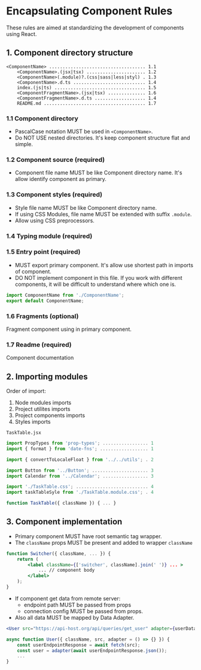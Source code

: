 # Encapsulating Component Rules

These rules are aimed at standardizing the development of components using React.

## 1. Component directory structure
```
<ComponentName> .................................... 1.1
    <ComponentName>.(jsx|tsx) ...................... 1.2
    <ComponentName>(.module)?.(css|sass|less|styl) . 1.3
    <ComponentName>.d.ts ........................... 1.4
    index.(js|ts) .................................. 1.5
    <ComponentFragmentName>.(jsx|tsx) .............. 1.6
    <ComponentFragmentName>.d.ts ................... 1.4
    README.md ...................................... 1.7
```
### 1.1 Component directory
- PascalCase notation MUST be used in `<ComponentName>`.
- Do NOT USE nested directories. It's keep component structure flat and simple.

### 1.2 Component source (required)
- Component file name MUST be like Component directory name. It's allow identify component as primary.

### 1.3 Component styles (required)
- Style file name MUST be like Component directory name.
- If using CSS Modules, file name MUST be extended with suffix `.module`.
- Allow using CSS preprocessors.

### 1.4 Typing module (required)

### 1.5 Entry point (required)
- MUST export primary component. It's allow use shortest path in imports of component.
- DO NOT implement component in this file. If you work with different components, it will be difficult to understand where which one is.

``` js
import ComponentName from './ComponentName';
export default ComponentName;
```

### 1.6 Fragments (optional)
Fragment component using in primary component.

### 1.7 Readme (required)
Component documentation 

## 2. Importing modules

Order of import:
1. Node modules imports
2. Project utilites imports
3. Project components imports
4. Styles imports

`TaskTable.jsx`
``` js
import PropTypes from 'prop-types'; ................. 1
import { format } from 'date-fns'; .................. 1

import { convertToLocaleFloat } from '../../utils'; . 2

import Button from '../Button'; ..................... 3
import Calendar from '../Calendar'; ................. 3

import './TaskTable.css'; ........................... 4
import taskTableSyle from './TaskTable.module.css'; . 4

function TaskTable({ className }) { ... }
```

## 3. Component implementation

- Primary component MUST have root semantic tag wrapper.
- The `className` props MUST be present and added to wrapper `className`

``` jsx
function Switcher({ className, ... }) {
    return (
        <label className={['switcher', className].join(' ')} ... >
            ... // component body
        </label>
    );
}
```
- If component get data from remote server:
    -  endpoint path MUST be passed from props
    -  connection config MUST be passed from props.
- Also all data MUST be mapped by Data Adapter.

``` jsx
<User src="https://api-host.org/api/queries/get_user" adapter={userDataAdapter} />

async function User({ className, src, adapter = () => {} }) {
    const userEndpointResponse = await fetch(src);
    const user = adapter(await userEndpointResponse.json());
    ...
}
```
